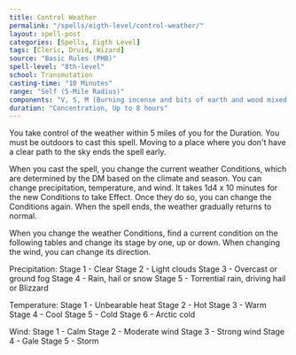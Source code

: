 ```yaml
---
title: Control Weather
permalink: "/spells/eigth-level/control-weather/"
layout: spell-post
categories: [Spells, Eigth Level]
tags: [Cleric, Druid, Wizard]
source: "Basic Rules (PHB)"
spell-level: "8th-level"
school: Transmutation
casting-time: "10 Minutes"
range: "Self (5-Mile Radius)"
components: "V, S, M (Burning incense and bits of earth and wood mixed in water)"
duration: "Concentration, Up to 8 hours"
---
```


You take control of the weather within 5 miles of you for the Duration. You must be outdoors to cast this spell. Moving to a place where you don't have a clear path to the sky ends the spell early.

When you cast the spell, you change the current weather Conditions, which are determined by the DM based on the climate and season. You can change precipitation, temperature, and wind. It takes 1d4 x 10 minutes for the new Conditions to take Effect. Once they do so, you can change the Conditions again. When the spell ends, the weather gradually returns to normal.

When you change the weather Conditions, find a current condition on the following tables and change its stage by one, up or down. When changing the wind, you can change its direction.

Precipitation:
Stage 1 - Clear
Stage 2 - Light clouds
Stage 3 - Overcast or ground fog
Stage 4 - Rain, hail or snow
Stage 5 - Torrential rain, driving hail or Blizzard

Temperature:
Stage 1 - Unbearable heat
Stage 2 - Hot
Stage 3 - Warm
Stage 4 - Cool
Stage 5 - Cold
Stage 6 - Arctic cold

Wind:
Stage 1 - Calm
Stage 2 - Moderate wind
Stage 3 - Strong wind
Stage 4 - Gale
Stage 5 - Storm